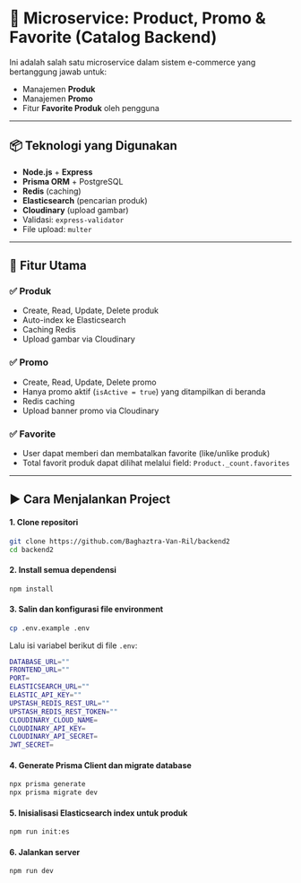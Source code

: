 # 🧩 Microservice: Product, Promo & Favorite (Catalog Backend)

Ini adalah salah satu microservice dalam sistem e-commerce yang bertanggung jawab untuk:

- Manajemen **Produk**
- Manajemen **Promo**
- Fitur **Favorite Produk** oleh pengguna

---

## 📦 Teknologi yang Digunakan

- **Node.js** + **Express**
- **Prisma ORM** + PostgreSQL
- **Redis** (caching)
- **Elasticsearch** (pencarian produk)
- **Cloudinary** (upload gambar)
- Validasi: `express-validator`
- File upload: `multer`

---

## 🚀 Fitur Utama

### ✅ Produk
- Create, Read, Update, Delete produk
- Auto-index ke Elasticsearch
- Caching Redis
- Upload gambar via Cloudinary

### ✅ Promo
- Create, Read, Update, Delete promo
- Hanya promo aktif (`isActive = true`) yang ditampilkan di beranda
- Redis caching
- Upload banner promo via Cloudinary

### ✅ Favorite
- User dapat memberi dan membatalkan favorite (like/unlike produk)
- Total favorit produk dapat dilihat melalui field:
  `Product._count.favorites`

---

## ▶️ Cara Menjalankan Project


#### 1. Clone repositori
```bash
git clone https://github.com/Baghaztra-Van-Ril/backend2
cd backend2
```

#### 2. Install semua dependensi
```bash
npm install
```

#### 3. Salin dan konfigurasi file environment
```bash
cp .env.example .env
```

Lalu isi variabel berikut di file `.env`:
```bash
DATABASE_URL=""
FRONTEND_URL=""
PORT=
ELASTICSEARCH_URL=""
ELASTIC_API_KEY=""
UPSTASH_REDIS_REST_URL=""
UPSTASH_REDIS_REST_TOKEN=""
CLOUDINARY_CLOUD_NAME=
CLOUDINARY_API_KEY=
CLOUDINARY_API_SECRET=
JWT_SECRET=
```

#### 4. Generate Prisma Client dan migrate database
```bash
npx prisma generate
npx prisma migrate dev
```

#### 5. Inisialisasi Elasticsearch index untuk produk
```bash
npm run init:es
```

#### 6. Jalankan server
```bash
npm run dev
```
